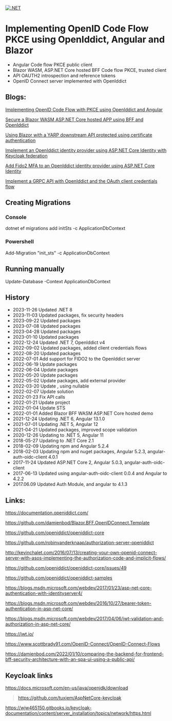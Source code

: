 [![.NET](https://github.com/damienbod/AspNetCoreOpeniddict/actions/workflows/dotnet.yml/badge.svg)](https://github.com/damienbod/AspNetCoreOpeniddict/actions/workflows/dotnet.yml)

# Implementing OpenID Code Flow PKCE using OpenIddict, Angular and Blazor

- Angular Code flow PKCE public client
- Blazor WASM, ASP.NET Core hosted BFF Code flow PKCE, trusted client
- API OAUTH2 introspection and reference tokens
- OpenID Connect server implemented with OpenIddict

## Blogs: 

[Implementing OpenID Code Flow with PKCE using OpenIddict and Angular](https://damienbod.com/2017/04/11/implementing-openid-implicit-flow-using-openiddict-and-angular/)

[Secure a Blazor WASM ASP.NET Core hosted APP using BFF and OpenIddict](https://damienbod.com/2022/01/03/secure-a-blazor-wasm-asp-net-core-hosted-app-using-bff-and-openiddict/)

[Using Blazor with a YARP downstream API protected using certificate authentication](https://damienbod.com/2022/02/07/using-blazor-with-a-yarp-downstream-api-protected-using-certificate-authentication/)

[Implement an OpenIddict identity provider using ASP.NET Core Identity with Keycloak federation](https://damienbod.com/2022/05/02/implement-an-openiddict-identity-provider-using-asp-net-core-identity-with-keycloak-federation/)

[Add Fido2 MFA to an OpenIddict identity provider using ASP.NET Core Identity](https://damienbod.com/2022/07/04/add-fido2-mfa-to-an-openiddict-identity-provider-using-asp-net-core-identity/)

[Implement a GRPC API with OpenIddict and the OAuth client credentials flow](https://damienbod.com/2022/09/05/implement-a-grpc-api-with-openiddict-and-oauth-the-client-credentials-flow/)

## Creating Migrations

### Console

dotnet ef migrations add initSts -c ApplicationDbContext

### Powershell

Add-Migration "init_sts" -c ApplicationDbContext  

## Running manually

Update-Database -Context ApplicationDbContext

## History

- 2023-11-26 Updated .NET 8
- 2023-11-03 Updated packages, fix security headers
- 2023-09-22 Updated packages
- 2023-07-08 Updated packages
- 2023-04-28 Updated packages
- 2023-01-10 Updated packages
- 2022-12-24 Updated .NET 7, OpenIddict v4
- 2022-09-02 Updated packages, added client credentials flows
- 2022-08-20 Updated packages
- 2022-07-01 Add support for FIDO2 to the OpenIddict server
- 2022-06-19 Update packages
- 2022-06-04 Update packages
- 2022-05-20 Update packages
- 2022-05-02 Update packages, add external provider
- 2022-03-20 Update , using nullable
- 2022-02-07 Update solution
- 2022-01-23 Fix API calls
- 2022-01-21 Update project
- 2022-01-04 Update STS 
- 2022-01-01 Added Blazor BFF WASM ASP.NET Core hosted demo
- 2021-12-24 Updating .NET 6, Angular 13.1.0
- 2021-07-01 Updating .NET 5, Angular 12
- 2021-04-21 Updated packages, improved scope validation
- 2020-12-26 Updating to .NET 5, Angular 11
- 2018-05-27 Updating to .NET Core 2.1
- 2018-02-09 Updating npm and Angular 5.2.4
- 2018-02-03 Updating npm and nuget packages, Angular 5.2.3, angular-auth-oidc-client 4.0.1
- 2017-11-24 Updated ASP.NET Core 2, Angular 5.0.3, angular-auth-oidc-client
- 2017-06-13 Updated using angular-auth-oidc-client 0.0.4 and Angular to 4.2.2
 - 2017.06.09 Updated Auth Module, and angular to 4.1.3

## Links:

https://documentation.openiddict.com/

https://github.com/damienbod/Blazor.BFF.OpenIDConnect.Template

https://github.com/openiddict/openiddict-core

https://github.com/robinvanderknaap/authorization-server-openiddict

http://kevinchalet.com/2016/07/13/creating-your-own-openid-connect-server-with-asos-implementing-the-authorization-code-and-implicit-flows/

https://github.com/openiddict/openiddict-core/issues/49

https://github.com/openiddict/openiddict-samples

https://blogs.msdn.microsoft.com/webdev/2017/01/23/asp-net-core-authentication-with-identityserver4/

https://blogs.msdn.microsoft.com/webdev/2016/10/27/bearer-token-authentication-in-asp-net-core/

https://blogs.msdn.microsoft.com/webdev/2017/04/06/jwt-validation-and-authorization-in-asp-net-core/

https://jwt.io/

https://www.scottbrady91.com/OpenID-Connect/OpenID-Connect-Flows

https://damienbod.com/2022/01/10/comparing-the-backend-for-frontend-bff-security-architecture-with-an-spa-ui-using-a-public-api/

## Keycloak links

https://docs.microsoft.com/en-us/java/openjdk/download

>https://github.com/tuxiem/AspNetCore-keycloak

https://wjw465150.gitbooks.io/keycloak-documentation/content/server_installation/topics/network/https.html
